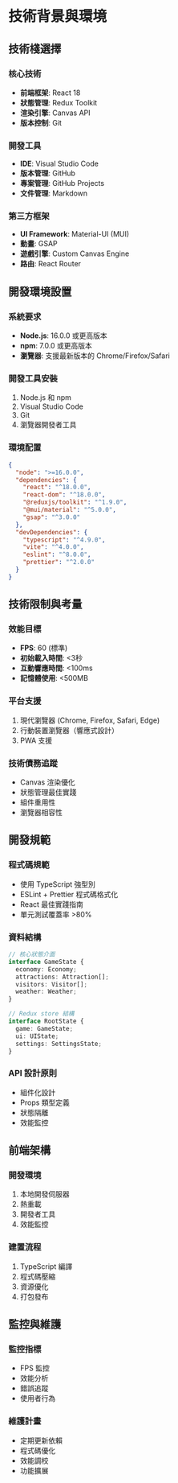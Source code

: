 # 技術背景與環境

## 技術棧選擇

### 核心技術
- **前端框架**: React 18
- **狀態管理**: Redux Toolkit
- **渲染引擎**: Canvas API
- **版本控制**: Git

### 開發工具
- **IDE**: Visual Studio Code
- **版本管理**: GitHub
- **專案管理**: GitHub Projects
- **文件管理**: Markdown

### 第三方框架
- **UI Framework**: Material-UI (MUI)
- **動畫**: GSAP
- **遊戲引擎**: Custom Canvas Engine
- **路由**: React Router

## 開發環境設置

### 系統要求
- **Node.js**: 16.0.0 或更高版本
- **npm**: 7.0.0 或更高版本
- **瀏覽器**: 支援最新版本的 Chrome/Firefox/Safari

### 開發工具安裝
1. Node.js 和 npm
2. Visual Studio Code
3. Git
4. 瀏覽器開發者工具

### 環境配置
```json
{
  "node": ">=16.0.0",
  "dependencies": {
    "react": "^18.0.0",
    "react-dom": "^18.0.0",
    "@reduxjs/toolkit": "^1.9.0",
    "@mui/material": "^5.0.0",
    "gsap": "^3.0.0"
  },
  "devDependencies": {
    "typescript": "^4.9.0",
    "vite": "^4.0.0",
    "eslint": "^8.0.0",
    "prettier": "^2.0.0"
  }
}
```

## 技術限制與考量

### 效能目標
- **FPS**: 60 (標準)
- **初始載入時間**: <3秒
- **互動響應時間**: <100ms
- **記憶體使用**: <500MB

### 平台支援
1. 現代瀏覽器 (Chrome, Firefox, Safari, Edge)
2. 行動裝置瀏覽器（響應式設計）
3. PWA 支援

### 技術債務追蹤
- Canvas 渲染優化
- 狀態管理最佳實踐
- 組件重用性
- 瀏覽器相容性

## 開發規範

### 程式碼規範
- 使用 TypeScript 強型別
- ESLint + Prettier 程式碼格式化
- React 最佳實踐指南
- 單元測試覆蓋率 >80%

### 資料結構
```typescript
// 核心狀態介面
interface GameState {
  economy: Economy;
  attractions: Attraction[];
  visitors: Visitor[];
  weather: Weather;
}

// Redux store 結構
interface RootState {
  game: GameState;
  ui: UIState;
  settings: SettingsState;
}
```

### API 設計原則
- 組件化設計
- Props 類型定義
- 狀態隔離
- 效能監控

## 前端架構

### 開發環境
1. 本地開發伺服器
2. 熱重載
3. 開發者工具
4. 效能監控

### 建置流程
1. TypeScript 編譯
2. 程式碼壓縮
3. 資源優化
4. 打包發布

## 監控與維護

### 監控指標
- FPS 監控
- 效能分析
- 錯誤追蹤
- 使用者行為

### 維護計畫
- 定期更新依賴
- 程式碼優化
- 效能調校
- 功能擴展
